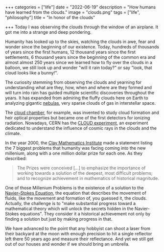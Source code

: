 +++
categories = ["life"]
date = "2022-06-19"
description = "How humans have learned from the clouds."
image = "clouds.png"
tags = ["life", "philosophy"]
title = "In honor of the clouds"

+++
Today I was observing the clouds through the window of an airplane. It got me into a strange and deep pondering.

Humanity has looked up to the skies, watching the clouds in awe, fear and wonder since the beginning of our existence. Today, hundreds of thousands of years since the first humans, 12 thousand years since the first settlements, 6 thousand years since the beginning of the common era and almost almost 250 years since we learned how to fly over the clouds in a balloon, we still look up and wonder "will it rain today?" or say "look, that cloud looks like a bunny!".

The curiosity stemming from observing the clouds and yearning for understanding what are they, how, when and where are they formed and will turn into rain has guided multiple scientific discoveries throughout the years. It has expanded from admiring the fluffy clouds here on Earth to analyzing gigantic [nebulas](https://en.wikipedia.org/wiki/Nebula "Nebulas - Wikipedia"), very sparse clouds of gas in interstellar space.

The [cloud chamber](https://en.wikipedia.org/wiki/Cloud_chamber "Cloud chamber"), for example, was invented to study cloud formation and heir optical properties but became one of the first detectors for ionizing radiation. Nowadays, CERN has the [CLOUD experiment](https://cloud.web.cern.ch/), an experiment dedicated to understand the influence of cosmic rays in the clouds and the climate.

In the year 2000, the [Clay Mathematics Institute](https://www.claymath.org/purpose-and-goals) made a statement listing the 7 biggest problems that humanity was facing coming into the new millenium, along with a one million dollar prize for each one. As they described:

> The Prizes were conceived \[...\] to emphasize the importance of working towards a solution of the deepest, most difficult problems; and to recognize achievement in mathematics of historical magnitude.

One of those Millenium Problems is the existence of a solution to the [Navier–Stokes Equation](https://www.claymath.org/millennium-problems/navier%E2%80%93stokes-equation), the equation that describes the movement of fluids, like the movement and formation of, you guessed it, the clouds. Actually, the challenge is to "make substantial progress toward a mathematical theory which will unlock the secrets hidden in the Navier-Stokes equations". They consider it a historical achievement not only by finding a solution but just by making progress in that.

We have advanced to the point that any hobbyist can shoot a laser from their backyard at the moon with enough precision to hit a single reflector left there 50 years ago and measure their reflectance. And yet we still get out of our houses and wonder if we should bring an umbrella.
